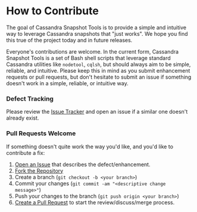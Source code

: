 # How to Contribute
The goal of Cassandra Snapshot Tools is to provide a simple and intuitive way to leverage Cassandra snapshots that "just works".  We hope you find this true of the project today and in future releases.

Everyone's contributions are welcome.  In the current form, Cassandra Snapshot Tools is a set of Bash shell scripts that leverage standard Cassandra utilities like `nodetool`, `cqlsh`, but should always aim to be simple, reliable, and intuitive.  Please keep this in mind as you submit enhancement requests or pull requests, but don't hesitate to submit an issue if something doesn't work in a simple, reliable, or intuitive way.

### Defect Tracking
Please review the [Issue Tracker](https://github.com/chibenwa/cassandra-snapshot-tools/issues) and open an issue if a similar one doesn't already exist.

### Pull Requests Welcome
If something doesn't quite work the way you'd like, and you'd like to contribute a fix:

1. [Open an Issue](https://github.com/chibenwa/cassandra-snapshot-tools/issues) that describes the defect/enhancement.
2. [Fork the Repository](https://github.com/chibenwa/cassandra-snapshot-tools/fork_select)
3. Create a branch (`git checkout -b <your branch>`)
4. Commit your changes (`git commit -am "<descriptive change message>"`)
5. Push your changes to the branch (`git push origin <your branch>`)
6. [Create a Pull Request](https://github.com/chibenwa/cassandra-snapshot-tools/pulls) to start the review/discuss/merge process.
